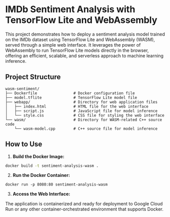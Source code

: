 # IMDb Sentiment Analysis with TensorFlow Lite and WebAssembly

This project demonstrates how to deploy a sentiment analysis model trained on the IMDb dataset using TensorFlow Lite and WebAssembly (WASM), served through a simple web interface. It leverages the power of WebAssembly to run TensorFlow Lite models directly in the browser, offering an efficient, scalable, and serverless approach to machine learning inference.

## Project Structure
```
wasm-sentiment/
├── Dockerfile                # Docker configuration file
├── model.tflite              # TensorFlow Lite model file
├── webapp/                   # Directory for web application files
│   ├── index.html            # HTML file for the web interface
│   ├── script.js             # JavaScript file for model inference
│   └── style.css             # CSS file for styling the web interface
└── wasm/                     # Directory for WASM-related C++ source code
    └── wasm-model.cpp        # C++ source file for model inference
```

## How to Use

1. **Build the Docker Image:**

```bash
docker build -t sentiment-analysis-wasm .
```

2. **Run the Docker Container:**

```
docker run -p 8080:80 sentiment-analysis-wasm
```

3. **Access the Web Interface:**

The application is containerized and ready for deployment to Google Cloud Run or any other container-orchestrated environment that supports Docker.

